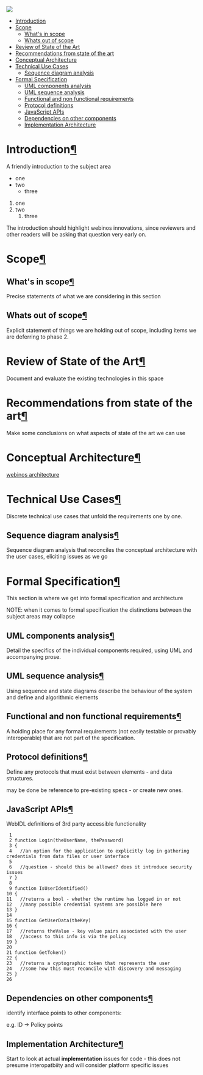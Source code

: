 ![](http://dev.webinos.org/resources/webinos.jpg)

-   [Introduction](#Introduction)
-   [Scope](#Scope)
    -   [What's in scope](#Whats-in-scope)
    -   [Whats out of scope](#Whats-out-of-scope)
-   [Review of State of the Art](#Review-of-State-of-the-Art)
-   [Recommendations from state of the
    art](#Recommendations-from-state-of-the-art)
-   [Conceptual Architecture](#Conceptual-Architecture)
-   [Technical Use Cases](#Technical-Use-Cases)
    -   [Sequence diagram analysis](#Sequence-diagram-analysis)
-   [Formal Specification](#Formal-Specification)
    -   [UML components analysis](#UML-components-analysis)
    -   [UML sequence analysis](#UML-sequence-analysis)
    -   [Functional and non functional
        requirements](#Functional-and-non-functional-requirements)
    -   [Protocol definitions](#Protocol-definitions)
    -   [JavaScript APIs](#JavaScript-APIs)
    -   [Dependencies on other
        components](#Dependencies-on-other-components)
    -   [Implementation Architecture](#Implementation-Architecture)

Introduction[¶](#Introduction)
==============================

A friendly introduction to the subject area

-   one
-   two
    -   three

1.  one
2.  two
    1.  three

The introduction should highlight webinos innovations, since reviewers
and other readers will be asking that question very early on.

Scope[¶](#Scope)
================

What's in scope[¶](#Whats-in-scope)
-----------------------------------

Precise statements of what we are considering in this section

Whats out of scope[¶](#Whats-out-of-scope)
------------------------------------------

Explicit statement of things we are holding out of scope, including
items we are deferring to phase 2.

Review of State of the Art[¶](#Review-of-State-of-the-Art)
==========================================================

Document and evaluate the existing technologies in this space

Recommendations from state of the art[¶](#Recommendations-from-state-of-the-art)
================================================================================

Make some conclusions on what aspects of state of the art we can use

Conceptual Architecture[¶](#Conceptual-Architecture)
====================================================

[webinos architecture](.html)

Technical Use Cases[¶](#Technical-Use-Cases)
============================================

Discrete technical use cases that unfold the requirements one by one.

Sequence diagram analysis[¶](#Sequence-diagram-analysis)
--------------------------------------------------------

Sequence diagram analysis that reconciles the conceptual architecture
with the user cases, eliciting issues as we go

Formal Specification[¶](#Formal-Specification)
==============================================

This section is where we get into formal specification and architecture

NOTE: when it comes to formal specification the distinctions between the
subject areas may collapse

UML components analysis[¶](#UML-components-analysis)
----------------------------------------------------

Detail the specifics of the individual components required, using UML
and accompanying prose.

UML sequence analysis[¶](#UML-sequence-analysis)
------------------------------------------------

Using sequence and state diagrams describe the behaviour of the system\
and define and algorithmic elements

Functional and non functional requirements[¶](#Functional-and-non-functional-requirements)
------------------------------------------------------------------------------------------

A holding place for any formal requirements (not easily testable or
provably interoperable) that are not part of the specification.

Protocol definitions[¶](#Protocol-definitions)
----------------------------------------------

Define any protocols that must exist between elements - and data
structures.

may be done be reference to pre-existing specs - or create new ones.

JavaScript APIs[¶](#JavaScript-APIs)
------------------------------------

WebIDL definitions of 3rd party accessible functionality

     1 
     2 function Login(theUserName, thePassword)
     3 {
     4   //an option for the application to explicitly log in gathering credentials from data files or user interface
     5 
     6   //question - should this be allowed? does it introduce security issues
     7 }
     8 
     9 function IsUserIdentified()
    10 {
    11   //returns a bool - whether the runtime has logged in or not
    12   //many possible credential systems are possible here
    13 }
    14 
    15 function GetUserData(theKey)
    16 {
    17   //returns theValue - key value pairs associated with the user
    18   //access to this info is via the policy
    19 }
    20 
    21 function GetToken()
    22 {
    23   //returns a cyptographic token that represents the user
    24   //some how this must reconcile with discovery and messaging
    25 }
    26 

Dependencies on other components[¶](#Dependencies-on-other-components)
----------------------------------------------------------------------

identify interface points to other components:

e.g. ID -\> Policy points

Implementation Architecture[¶](#Implementation-Architecture)
------------------------------------------------------------

Start to look at actual **implementation** issues for code - this does
not presume interopatbiity and will consider platform specific issues

